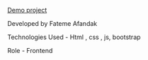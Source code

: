 [Demo project](https://fatemeafandakdev.github.io/use/)

Developed by Fateme Afandak

Technologies Used - Html , css , js, bootstrap

Role - Frontend
